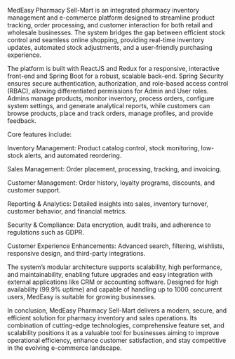 MedEasy Pharmacy Sell-Mart is an integrated pharmacy inventory management and e-commerce platform designed to streamline product tracking, order processing, and customer interaction for both retail and wholesale businesses. The system bridges the gap between efficient stock control and seamless online shopping, providing real-time inventory updates, automated stock adjustments, and a user-friendly purchasing experience.

The platform is built with ReactJS and Redux for a responsive, interactive front-end and Spring Boot for a robust, scalable back-end. Spring Security ensures secure authentication, authorization, and role-based access control (RBAC), allowing differentiated permissions for Admin and User roles. Admins manage products, monitor inventory, process orders, configure system settings, and generate analytical reports, while customers can browse products, place and track orders, manage profiles, and provide feedback.

Core features include:

Inventory Management: Product catalog control, stock monitoring, low-stock alerts, and automated reordering.

Sales Management: Order placement, processing, tracking, and invoicing.

Customer Management: Order history, loyalty programs, discounts, and customer support.

Reporting & Analytics: Detailed insights into sales, inventory turnover, customer behavior, and financial metrics.

Security & Compliance: Data encryption, audit trails, and adherence to regulations such as GDPR.

Customer Experience Enhancements: Advanced search, filtering, wishlists, responsive design, and third-party integrations.

The system’s modular architecture supports scalability, high performance, and maintainability, enabling future upgrades and easy integration with external applications like CRM or accounting software. Designed for high availability (99.9% uptime) and capable of handling up to 1000 concurrent users, MedEasy is suitable for growing businesses.

In conclusion, MedEasy Pharmacy Sell-Mart delivers a modern, secure, and efficient solution for pharmacy inventory and sales operations. Its combination of cutting-edge technologies, comprehensive feature set, and scalability positions it as a valuable tool for businesses aiming to improve operational efficiency, enhance customer satisfaction, and stay competitive in the evolving e-commerce landscape.
